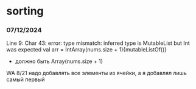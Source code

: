 # sorting
### 07/12/2024 
Line 9: Char 43: error: type mismatch: inferred type is MutableList<Int> but Int was expected
val arr = IntArray(nums.size + 1){mutableListOf<Int>()}
- должно быть Array(nums.size + 1)

WA 8/21
надо добавлять все элементы из ячейки, а я добавлял лишь самый первый

